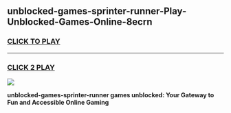 
## unblocked-games-sprinter-runner-Play-Unblocked-Games-Online-8ecrn
<h3>
<a href="https://premium76.site?title=unblocked-games-sprinter-runner&ref=25A">CLICK TO PLAY</a></h3>
<hr>

<h3>
<a href="https://premium76.site?title=unblocked-games-sprinter-runner&ref=25A">CLICK 2 PLAY</a>
  
</h3>

<a href="https://premium76.site?title=unblocked-games-sprinter-runner&ref=25A"><img src="https://clearcache.store/games.png"></a>


**unblocked-games-sprinter-runner games unblocked: Your Gateway to Fun and Accessible Online Gaming**
